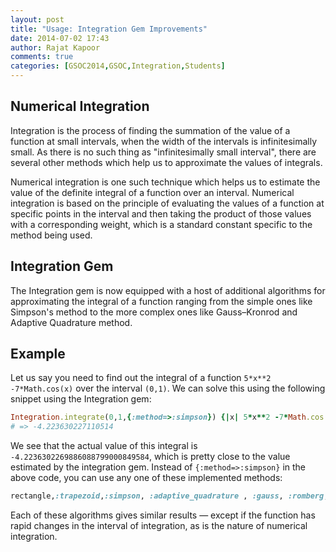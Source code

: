 ```yaml
---
layout: post
title: "Usage: Integration Gem Improvements"
date: 2014-07-02 17:43
author: Rajat Kapoor
comments: true
categories: [GSOC2014,GSOC,Integration,Students]
---
```

Numerical Integration
---------------------
Integration is the process of finding the summation of the value of a function at small intervals, when the width of the intervals is infinitesimally small. 
As there is no such thing as "infinitesimally small interval", there are several other methods which help us to approximate the values of integrals. 

Numerical integration is one such technique which helps us to estimate the value of the definite integral of a function over an interval.
Numerical integration is based on the principle of evaluating the values of a function at specific points in the interval and then taking the product of those values with a corresponding weight, which is a standard constant specific to the method being used.

Integration Gem
---------------
The Integration gem is now equipped with a host of additional algorithms for approximating the integral of a function ranging from the simple ones like Simpson's method to the more complex ones like Gauss&ndash;Kronrod and Adaptive Quadrature method. 

Example
-------
Let us say you need to find out the integral of a function `5*x**2 -7*Math.cos(x)` over the interval `(0,1)`.
We can solve this using the following snippet using the Integration gem:

```ruby
Integration.integrate(0,1,{:method=>:simpson}) {|x| 5*x**2 -7*Math.cos(x)}
# => -4.223630227110514
```

We see that the actual value of this integral is `-4.2236302269886088799000849584`, which is pretty close to the value estimated by the integration gem.
Instead of `{:method=>:simpson}` in the above code, you can use any one of these implemented methods: 

```ruby
rectangle,:trapezoid,:simpson, :adaptive_quadrature , :gauss, :romberg, :monte_carlo, :gauss_kronrod, :simpson3by8, :boole, :open_trapezoid, :milne
```

Each of these algorithms gives similar results &mdash; except if the function has rapid changes in the interval of integration, as is the nature of numerical integration.


